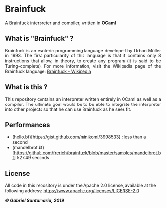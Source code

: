 # Brainfuck
A Brainfuck interpreter and compiler, written in **OCaml**

## What is "Brainfuck" ?
<p style="text-align: justify;">Brainfuck is an esoteric programming language developed by Urban Müller in 1993. The first particularity of this language is that it contains only 8 instructions that allow, in theory, to create any program (it is said to be Turing-complete). For more information, visit the Wikipedia page of the Brainfuck language: <a href="https://en.wikipedia.org/wiki/Brainfuck">Brainfuck - Wikipedia</a></p>

## What is this ?
<p style="text-align: justify;">This repository contains an interpreter written entirely in OCaml as well as a compiler. The ultimate goal would be to be able to integrate the interpreter into other projects so that he can use Brainfuck as he sees fit.</p>

## Performances
- (hello.bf)[https://gist.github.com/minikomi/3998533] : less than a second
- (mandelbrot.bf)[https://github.com/frerich/brainfuck/blob/master/samples/mandelbrot.bf] 527.49 seconds

## License
All code in this repository is under the Apache 2.0 license, available at the following address: https://www.apache.org/licenses/LICENSE-2.0

_**&copy; Gabriel Santamaria, 2019**_
